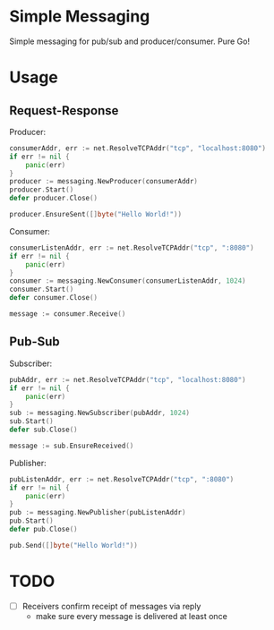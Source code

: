 # Simple Messaging

Simple messaging for pub/sub and producer/consumer. Pure Go!

# Usage

## Request-Response

Producer:

```go
consumerAddr, err := net.ResolveTCPAddr("tcp", "localhost:8080")
if err != nil {
    panic(err)
}
producer := messaging.NewProducer(consumerAddr)
producer.Start()
defer producer.Close()

producer.EnsureSent([]byte("Hello World!"))
```

Consumer:

```go
consumerListenAddr, err := net.ResolveTCPAddr("tcp", ":8080")
if err != nil {
    panic(err)
}
consumer := messaging.NewConsumer(consumerListenAddr, 1024)
consumer.Start()
defer consumer.Close()

message := consumer.Receive()
```

## Pub-Sub

Subscriber:

```go
pubAddr, err := net.ResolveTCPAddr("tcp", "localhost:8080")
if err != nil {
    panic(err)
}
sub := messaging.NewSubscriber(pubAddr, 1024)
sub.Start()
defer sub.Close()

message := sub.EnsureReceived()
```

Publisher:

```go
pubListenAddr, err := net.ResolveTCPAddr("tcp", ":8080")
if err != nil {
    panic(err)
}
pub := messaging.NewPublisher(pubListenAddr)
pub.Start()
defer pub.Close()

pub.Send([]byte("Hello World!"))
```

# TODO

-   [ ]  Receivers confirm receipt of messages via reply
    -   make sure every message is delivered at least once
